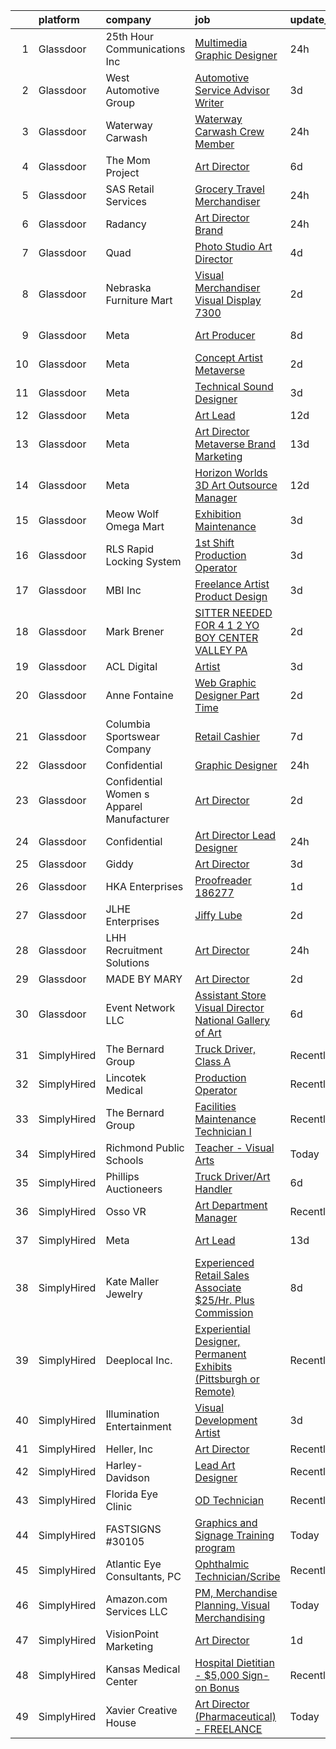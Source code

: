 

|    | platform    | company                                    | job                                                                                                                                                                                                                                                                                                                                                                                                                                                                                                                                                                                                                                                                                                                                                                                                                                                                                                                                                                                                                                                                                                                                                                                                                                                                                                                                                                                                                                                                              | update_time   | location             |
|---:|:------------|:-------------------------------------------|:---------------------------------------------------------------------------------------------------------------------------------------------------------------------------------------------------------------------------------------------------------------------------------------------------------------------------------------------------------------------------------------------------------------------------------------------------------------------------------------------------------------------------------------------------------------------------------------------------------------------------------------------------------------------------------------------------------------------------------------------------------------------------------------------------------------------------------------------------------------------------------------------------------------------------------------------------------------------------------------------------------------------------------------------------------------------------------------------------------------------------------------------------------------------------------------------------------------------------------------------------------------------------------------------------------------------------------------------------------------------------------------------------------------------------------------------------------------------------------|:--------------|:---------------------|
|  1 | Glassdoor   | 25th Hour Communications  Inc              | [Multimedia Graphic Designer](https://www.glassdoor.com/partner/jobListing.htm?pos=105&ao=1110586&s=58&guid=00000182fd0a148ba856221636749bd8&src=GD_JOB_AD&t=SR&vt=w&ea=1&cs=1_5a13a9bd&cb=1662102673065&jobListingId=1008112062412&cpc=DE56C24FF6DEC286&jrtk=3-0-1gbugk5achaog801-1gbugk5b1i6i2801-de32b173bde1d90e--6NYlbfkN0CnvnrZV6i1JGX1yqycrBVKxG_QbmFGo1hJvaAPDrdCVZraHxofdUZbRD-BGPrnVw47OVC5t_wlFPrPcqRJfWTW7h0TRcMXeUriAAFV43FuZxQPDRRezPFJnRbn0AMpF4By-j9pa7qydneg2cPpSWuEBVRtgfrEJ9583KimpIuYRBgBQrx6rR_TXvRyJJ9Q-j8SmuLyU9XoeXS5wutV7naByuuTDi5DgUZeu1XMxiWv03au3Cowgt5SWcQok9D4PmdGPshIGDl9TC0vAfImof_2urA5MgvcznxOTDiesI9kmnvw8mcGxU3ctvGCKf4d839flQxSbEMzeK2pQRcqowoquGR74SX2U69-kGx-VYkgkpHCnjp3TkFl8AKh6QHo86O9VFimZ4x1Y4Cj_R1VxjgceW079LaA0MnTs71fbUupOBQQRUgB5f1hnZKzx3mMFvKpS0uf3QlJ0zSltuGO_hl13x4810-cbANdxWR_bIAPp8tYCkQRlFW5SPD5RUveAJc%3D)                                                                                                                                                                                                                                                                                                                                                                                                                                                                                                                                                                                                             | 24h           | Remote               |
|  2 | Glassdoor   | West Automotive Group                      | [Automotive Service Advisor Writer](https://www.glassdoor.com/partner/jobListing.htm?pos=127&ao=1110586&s=58&guid=00000182fd0a148ba856221636749bd8&src=GD_JOB_AD&t=SR&vt=w&ea=1&cs=1_ecac6bf3&cb=1662102673070&jobListingId=1008101611003&cpc=F4EED0218A761C36&jrtk=3-0-1gbugk5achaog801-1gbugk5b1i6i2801-41d3aa2eeb4f9aaf--6NYlbfkN0D_KRozbKJx95I3LRYgbj09bqBDFeyQG4s8tCOB31p2DL7CEZNMbiEXhsz7ckrgubCsJC-Y04AVh3HpVBk9fN7wxP4VD0vgU9-RQxxWS4YGjrMLLnXRNFN97UAFkWlSj2xRGYyesm9EtS3XogEFy6T0oGCaqEuGCnWUztYLeEIrr9hv3oQ8Km1kCr3PwDXxPZ7wCKDQW834p2su9Xa4lBT8oMwSCzzWSMJbO7U4XN2jQW-TYm0Xf_BuEwAVT0LUfKk_9h0_4pTr6zeZ2D3OS68UAYWrxG3BqiUIwHsjUerAvbrJUUJ1edgaCpFgnDVbk8bifIhxtTJt0mam7jdg2l9G0fCDsvUDqEA9BGvweyUSaaDSKvwN6vI6UwJreZXWkpCmEXr164QnFfU79izdG3wGI6vPDAW3vd_xMlqe1B6AgF8YYhvi5f5UcT_9MOrVyO4JwuTPx7o1me-0oJUYPeh1myQcv8mPFNsxAjaJzLqJLXRES4LbVAQcYTGND4Ea3qccBBBmJprvGQ%3D%3D)                                                                                                                                                                                                                                                                                                                                                                                                                                                                                                                                                                                         | 3d            | San Diego, CA        |
|  3 | Glassdoor   | Waterway Carwash                           | [Waterway Carwash Crew Member](https://www.glassdoor.com/partner/jobListing.htm?pos=115&ao=1110586&s=58&guid=00000182fd0a148ba856221636749bd8&src=GD_JOB_AD&t=SR&vt=w&cs=1_e33c3aaa&cb=1662102673067&jobListingId=1008111301684&cpc=D910AC0D9B8C6152&jrtk=3-0-1gbugk5achaog801-1gbugk5b1i6i2801-fad992a4f3131cf3--6NYlbfkN0D8O-H_wUvDZzcT664clKWU_YBfYT-A9tKBwOCfBRnV_3IB4pmV_PZZM8d2MQoYG3KRWshrHtR7b2dEOvNiLABCmqzeUO-JpOTjLj0XcbZdGp3BUvA0MWyqo_Ws3iJrca-gKxMo6t0RmL2YGaljUyZRznrkXAJ2zR8GfvEHaLFUS-C6Z7Q3ik5jkkKq_tJTbCopVX_tbLpQTfAXonhBb9ASqGJl5cIoGUe7o3iJwCGH7nrYSOwDgqFKsIq72Ch5f8SZtaTpSCO9rFy7lsFXUajUhF6kmbRMv-X069ioQ7cs14HlonXcz72OfZXCaW8bc75u4VZODAEoLbJYnY7dC6M0t7tusrhB9a9jhshEMRJi3dr2Djth_WwPVPqp4oGaGFS2WV6IhEGxsSvZGY_2B8BFGxA2r_SAq42kI7A9sOnXLI_nKsN6AYeKM_ynobyTHpN0aqS-in_gdu4adMwMv7Gy)                                                                                                                                                                                                                                                                                                                                                                                                                                                                                                                                                                                                                                                               | 24h           | Skokie, IL           |
|  4 | Glassdoor   | The Mom Project                            | [Art Director](https://www.glassdoor.com/partner/jobListing.htm?pos=130&ao=1110586&s=58&guid=00000182fd0a148ba856221636749bd8&src=GD_JOB_AD&t=SR&vt=w&cs=1_5de23461&cb=1662102673070&jobListingId=1008097814709&cpc=F4EED0218A761C36&jrtk=3-0-1gbugk5achaog801-1gbugk5b1i6i2801-dc9f75f2f1a0eac3--6NYlbfkN0BDp_epf89aHDQhKpPegNJQ_ldQpEFZQsM9OcONMGxWx6pU56EKHF58QjVdAUvn2gWoL-Ic8rBLwVGzJNtxovU3hFXD-_TaIDAIAkxXX2pCOtlFGKJdKKMoG0XXpMAqf7B2FlDTK8le21fqVoXF5-QLlOmUHzDVaO8fUy-sKfbkHabX9KY1EWrE3SVF9eD9EgbhEFtqTY0osQrPYox7ikj2F5XfHJ3j-4bgNRPzOXZ-WIIGZ19_bP1g_hknpOeuD7Jkyelaa4yT3-yhSpZGH9Nfx7Y4-K_T3VXRGLbCmVpAgUUcr9cQb0RFCi9S4xKq9A4IBDGpTMo5j4uXmMafu3ZvXS1xh4PtGY6x-flxYqWP0_PtZkPtWOHFa-1ShRFVi0RH1SuZZA7jpg0MXVbYp781nOXxBu2IaGiHEKEFido7eKAdGtDY_F0fwXaGN9SonikuNbzHqNK_0lc0hho6UIV8F3IrviRn-28WiSxuHK7SW3fnsot-hMKL-vnaFvI24i6nvu2BMmuo0IzNBhoe8uT0Zq2Gw8q1QyHPLbbY_31blzJW4bQ-z17a3uFy648zoGE%3D)                                                                                                                                                                                                                                                                                                                                                                                                                                                                                                                                                                 | 6d            | New York, NY         |
|  5 | Glassdoor   | SAS Retail Services                        | [Grocery Travel Merchandiser](https://www.glassdoor.com/partner/jobListing.htm?pos=119&ao=1110586&s=58&guid=00000182fd0a148ba856221636749bd8&src=GD_JOB_AD&t=SR&vt=w&cs=1_1c28e42f&cb=1662102673068&jobListingId=1008110584875&cpc=39A4E8CE329AB187&jrtk=3-0-1gbugk5achaog801-1gbugk5b1i6i2801-0df45e0d54051eb2--6NYlbfkN0CQzBVlL-_S2-4_8H9JZKVxYwIQBEeV1NOJ5l8B7VNgi0iALbcDak145hrtjcPRiGPo6D6E5tHw3zr7QcUhEH2iVZjDC4wz68IUuoj7rZVfR6WxMtCRNU8UHyxwCyWcceiD1JxjJrZSyMtPakKboSKMZiwBN9QYww1hF6HoniKw3k_z7acgpDEYoEb6wWIbsEwkx9utdYPcFP6dh9DoJbVnWVhbp2_9qtwdV1ts1W7YGdb19Gytq2nUzBhFwgIu9TcPxmkb3rsS-Yd6Tw6CN6lVTUmS8PTALn4HjffkuKQdfZAaI9Wj7Ahz_0n9gPf4Srl0M6yqEo72HxNRzJwhq305l4QC6c4rtbXUUruWfrAmtN0SoWXFl704WGatLn7S2Pt-2RGw3XkSrQL_lymteQkmLYVzhbsaSeJaq0Nzc0xDNrpp40iqO3JKnHb6DS3gMfpQj2fegy91ioHEIqGp-1h7cBQVw7UTokR_cqzYF2CSX7G23MTtbrkOMiYDjkLxqrss6MIqUEzNQTs9G4c1C1BTCKuk41qZ6xYDxYBpxYYJXV232cHjk-xAd8TjIvzzp_MlyIsoM3AIPxOD61SmXLbc)                                                                                                                                                                                                                                                                                                                                                                                                                                                                                                                                | 24h           | Colorado Springs, CO |
|  6 | Glassdoor   | Radancy                                    | [Art Director   Brand](https://www.glassdoor.com/partner/jobListing.htm?pos=102&ao=1110586&s=58&guid=00000182fd0a148ba856221636749bd8&src=GD_JOB_AD&t=SR&vt=w&cs=1_b813840c&cb=1662102673065&jobListingId=1008111257330&cpc=5F8B9684766EE3AF&jrtk=3-0-1gbugk5achaog801-1gbugk5b1i6i2801-188ce5c17922855f--6NYlbfkN0BmBivckoKIwb-7nkAIiT2NR1int7Qkje2fhghJUHqGcB2ippwtuDGZNOkv9I1xZQTHepmxzy1Nc-YxdmKJuurYyVAgA7u7Q18VIGs-B7YrLQ4QMh9uCchVc0nlpAbNNwgZoMrDccvnBPtAfVzMUSrWseYtOx0wXyRzpI4lm_CCumQ2aMgMV7w4tZjSvef9Je-6w8BraqCvIbdM9B5VQOaaMTO2Nt0BmPMxcCt0ZfkGWbwXy4prHZo6H6VGT287dRT-uedJOzSNqwwY5B3a3spbEMQFGYYpQc6k3JKmYX7xwRE5XQZR9NLO3Twk_4pmixE6DTc1oLlBB3Qf0RcLzQD7FmIrKvfI3cWq8WODqgfHyHMHRn-s0PCpt5I-mrhjAES1tsDSbhLAIIjBXq94h_iCsAbWWoJqZ85xiNXOfvCozAEA6zCXF9Ola9fwbkQ4_cQi2vjFSs2bAA%3D%3D)                                                                                                                                                                                                                                                                                                                                                                                                                                                                                                                                                                                                                                                                           | 24h           | Chicago, IL          |
|  7 | Glassdoor   | Quad                                       | [Photo Studio Art Director](https://www.glassdoor.com/partner/jobListing.htm?pos=125&ao=1110586&s=58&guid=00000182fd0a148ba856221636749bd8&src=GD_JOB_AD&t=SR&vt=w&cs=1_70fc4115&cb=1662102673069&jobListingId=1008100186956&cpc=47CFDC01B3F81FAC&jrtk=3-0-1gbugk5achaog801-1gbugk5b1i6i2801-bb3e7a018dfd8680--6NYlbfkN0C0XETh_9p0hFVWodd5b4yyhLbSJ-n_97YuXeG9ZsPyAO_rZ2JpYdwEW4NahdWVej_K-oZRv01MLo9SXMnN0El5MeUZuWQ8n_ltput3HtY_JS1PGOuAASHWQCQAvW-aP7xzYwqL1X3FglG225VMdVqhKQHddbaXEVft_DGmM3rTUcksTEn8mFLbG20ciuEXxYXc0FLxf7GgUCZ_uxcDfmynuvfb8LgvejROUk6OgYKAV_aSQKqrcS5GBpv0r3ryBPD-CPH1wivJP9ri5SDlMuZk44e76XfZY0uE2e_OhALILXRqRVTIs6YLGc_ksBeSyP5OKnXYbNeFWQcYrp-PFt8TD9pIBh9Wlw7sp9HDLV8lT4-XzzoMLnHDA0EY0zjY6KniOn0UlzV_mInjQ3eMuB-8HRfushONocutpqbJBEW0Hs-RPKZWiE0GHCrozT_gml0%3D)                                                                                                                                                                                                                                                                                                                                                                                                                                                                                                                                                                                                                                                                                    | 4d            | Mooresville, NC      |
|  8 | Glassdoor   | Nebraska Furniture Mart                    | [Visual Merchandiser   Visual Display 7300](https://www.glassdoor.com/partner/jobListing.htm?pos=109&ao=1110586&s=58&guid=00000182fd0a148ba856221636749bd8&src=GD_JOB_AD&t=SR&vt=w&cs=1_5a35ff04&cb=1662102673066&jobListingId=1008104975160&cpc=FF950A86FEA5DF54&jrtk=3-0-1gbugk5achaog801-1gbugk5b1i6i2801-252282dcd3cda4db--6NYlbfkN0Bx2LbAMGaa1rfOK_nDgFH7iPSITMHVlgswTeCEeQLKjCuu1dnVq54j81YJZ91nc3LbSUE1VYYMKaV4evVTdesBz4xPi1cHFvaqBP8I-AEpQCEq1Wqeu38dG_S60UQNB0oy2KHq_pv2K7Ja89vQgryQpw0FRYxvP7d5PNqCHHl7ELmNEP1-fUr457_WHUKE_eKh0BNTcaJ2nZwaHrJKAvClVXsAgXwFHn9tfW44S8mPCgXEGTgzqkTBZIDzJUQ2P-bxz9qW28iwFJtcL8TssQl0TFf1QHlau7sbKhGl7wXQStQy3sHQ0-QauflPfWrt1gFHQnvfjlaYgrMWDJw-qPYOr54AGVxmyBB4hqQM8VMR0EJkTEnX9-IOI7CdKl4ZctPZyWtTL9U46D5YVU_eHDCeWhicavGkDoGxJvaASfH1qWuiue2kKZ0VVKZJy5ijHfvbab0LbTJSdnXJwCsj79MCO9sah-_04Xubioz6SVoco6eqTeQmwv75dhvr2YayQZkkNxzLjH9KSo_nkof_gSyMV901I5ZYSsUmMDHwiUWCTtw-v4FcX7wEUj9RSApk5o2ETKLM6dD91MNTjJuC7vNa1j6VNnRDV_t1CmtP__KBVfBPfALA7jfZQ6cubcUK5nVx-0gImzXUxM0QEml7svXOcYoqLSzwzEuPHKdU6Tdpcw%3D%3D)                                                                                                                                                                                                                                                                                                                                                                                                                      | 2d            | The Colony, TX       |
|  9 | Glassdoor   | Meta                                       | [Art Producer](https://www.glassdoor.com/partner/jobListing.htm?pos=114&ao=1110586&s=58&guid=00000182fd0a148ba856221636749bd8&src=GD_JOB_AD&t=SR&vt=w&cs=1_bb4e5e1e&cb=1662102673067&jobListingId=1008091260179&cpc=FD1C1DA32C38CFA7&jrtk=3-0-1gbugk5achaog801-1gbugk5b1i6i2801-c82a7812f4a80d0d--6NYlbfkN0DYl4UJW4r1Vl7FEn6T9F-rD9lpC-0oMJVSiWjK_MGUd8e8cHXcpv6KPyjLHZEfqkWa64WtQjPMGSY3b4Xmvffub74Om7q6JUrafOcFe-siu-8HBcotyNKtAF0V1k7ElnbzbxQym_KPVdLM2ObjsZ_FR8wiyJl0fhv0P_zPDr-Wd-SQ5GCCSBtLrc1z7zLMtAqqBoql3cPwM0cvPYwxbpJ3pCBzx9mNNeQREfJUihfpz9w-13v2un3Yy4__jTXCCYlRa978exgHcxC-c0FKacobf665YaPPtWWaICCB8LH_qqiqsJD9GsWQ_h3ENucwl4O99aO06RTqGFPwU39RfIvyM5GUDBiGU92AZ5BcwlWuyN1xHM58JgikwwDHxPRzCNXg7ag9Ah9-mDWfva2HcsHDYaLpNIWWf5m8I6-Hpq0j4ccROy5zcE0ZNXgrsTlA1vxHk1c-Zi9pq733qJzl8jI7rro2OS807hjZ2whrmQyg10BU8dQ8ttWkzTUWxQmml4Sb8ldGF-_ryQ5J65xg1UA6Ahfys6vkyxKjYzJqAz7Rt_p9xFdMUTUTIRlqk4fkGHLjddIazN-WQB72uvB2yvfKkErNaEQNQSUGIG18DdMJJwqCPmhko0iEMJm3zmc6Q6_1hkKe0sSkL8YzF8FfvrcMjeMjW3g0BuneWW76xyCeLyKm-Jmd0kj-Zn56z7ldQetO3VN71icFYrdEHmDSBMSKmRorUSASUZAwOjNwSKU72SdH269ZfkmzlqLRb9WLetY99vOoTk07omB1McGgR79AwskWPbnT3oWKXyd6zM9Hx6IULyRb4L9RdbYLtvsKMUxnjbTH2LL6z7hWUwoAWi4ygUJRiOJAUTCZh78JyL6B1eNE8ATTPP7oDUHHAuO3FdBAoDw1kldh_Xl8xQZTlyzzIe8oiv-Zf6esVLeJ2VGz4Ozx-nWCMknEsT_3fJuG8ks7njgBMqEnjD_72kLxh_6zNeZMlisWismiCP-I1fhrkWagF32TJ-YQHGeDF1FSLuARuehOozwJX9CWmjyiLZ4WcKEj3aXXJHM-XUsT4AJjQHZbHkeHy2pBkCdHaxoDRhE%3D)                                 | 8d            | Burlingame, CA       |
| 10 | Glassdoor   | Meta                                       | [Concept Artist  Metaverse](https://www.glassdoor.com/partner/jobListing.htm?pos=126&ao=1110586&s=58&guid=00000182fd0a148ba856221636749bd8&src=GD_JOB_AD&t=SR&vt=w&cs=1_ff7a8dab&cb=1662102673070&jobListingId=1008104920128&cpc=B076152010A3B66C&jrtk=3-0-1gbugk5achaog801-1gbugk5b1i6i2801-4b114d8e5f1c55f1--6NYlbfkN0DYl4UJW4r1Vl7FEn6T9F-rD9lpC-0oMJVSiWjK_MGUd8e8cHXcpv6KPyjLHZEfqkWmIihMCJXc30MVP-YiIFxzoyrs7EPhl-n3NgzVvQSFgeEZ0hvgQ16Rj5IiKLg4zxWly0irvUKehndMyNdhWO0YAwI9ux-a_i193sjSruDpz3cOVyi2Os_U_h5D6MkxUH-_kE4eVXUaDI9mWoYFTATFsxoZenOGRO4E5iLw61Hdy2NslTN5RpdkwP9TDAsir9Iaf9vddr3m13DUo5goFtCavY3GhPa_Bou9sjE6JzksW6agsFXRB_NSzLnWVhwjb89_ea9a-GI8Tag2dC7pK8N7wDwstLoIGKgyXzWliFX1ht5NEY_5TooSSnnzSsxX1rmE9OBnrUS5s70mNL3p5PHHX_UVABaT7FzI0YY8f_ECz1jEuGRIriU8oywymFM3sxmioRTMVRCAZToi-MFtUoS1rqjU76sQ7zARidfv5QK4CrMEcwFmJMksVJyYSRcbuq3_KotLIpppnwNLryS_XJv2ocmek1BrQrGizDazsFvVwCqYsRMRP_kKnCx1Ff4rbCFup4yQO-Bmus9kqFSxproNEFR3DE80cA-SZi_R1grP-6R3WRQgX0amvVwIaiNlDRbSdYxzVTmYvj6TXE6dAM0ZitCTVar1VYEEeEXc_XSmyJZwx7XZf-6EBQJMGA8NZvP6VXk5Z3nptv-SlTNXFjAk6qHM4EjqGUgFbwjNttJiRe6hyj1nFPVA6oMmDnvRsA3ozVXDcHy62RnPsmiF370aeWbHEIZd8hJwXERhRm6LwxZlag2rihQ5wJFn81IGocxqpipXUHXJDnZycmGBsXnrGjz8ecWKSfL3P8vLJE-9pXLRbrK71WQRbW10vwbGeDKwO4kDBoqSLfsjuqYQecVUYoUiP1OxZPXBsasNDhJa0ihg7zeM3kAy53u4JJa8arL3YRDFngdNA6dXH94tl7bLm_Po0yC_dB5R9EqaCV1EbnxQ5jROPW_vor24fNw-56Z_SxHFLZrKp9vBK-eoiaxXeQGoVtoYcAGMQwmL335FF8_9N5YTeH4r)                                  | 2d            | Los Angeles, CA      |
| 11 | Glassdoor   | Meta                                       | [Technical Sound Designer](https://www.glassdoor.com/partner/jobListing.htm?pos=122&ao=1110586&s=58&guid=00000182fd0a148ba856221636749bd8&src=GD_JOB_AD&t=SR&vt=w&cs=1_fa7037b0&cb=1662102673069&jobListingId=1008102577905&cpc=B076152010A3B66C&jrtk=3-0-1gbugk5achaog801-1gbugk5b1i6i2801-43ee8e8957f197b7--6NYlbfkN0DYl4UJW4r1Vl7FEn6T9F-rD9lpC-0oMJVSiWjK_MGUd8e8cHXcpv6KPyjLHZEfqkWRCwULr6X75ieJARrAKqgWzisG7J3CWnOtR8MXVg9h6RHVQw8LxsUXbtRHyQGBkIiZRs1E6q1KlzilZzbDkEbl4cSfOYHD8WJrsx4Oe5zq0efzKGC4tT9j4LIwYr4PYn5NjV4YGU46WgYY96rTeG3rb7gMZ97udsuYmVr4P_4vrHIUA4Kq8ITO2APgpfWETzF6lulJJ8Pwwr0V2tgicOAaF0z9yw3OEZ5NgMVLF_-P2BGQi-gtNmPAOGcxgLVrew5ZPFL6YrGkjlJ_5PfnQhqmROUXQqeVMUVANfFBAZcVJLG4N8U7GaTJXN2JAcAG3mv0LjkVaomG_eaFJaG9mpcdMru1DWXHwFTU7VV_Zwa2X4bcupalnofxXOqNJYPe934c7jhf0ioW6bngHbHkCo2TwJYhSWPboWLU_SucEPgIGo63_sEU7wdiHa8YrcRyTQePctoC4XqApqOXrOE8242AXfnHl9isBFfz8fuWgZrjvPAfuAUv6y0LIP0JZCkNIffXBpLIpzgpUuaCKl3vk8KI7Jl-TU2ymNI8mZrkXY_t01xEosxtZWc7pLPIh021QCJ3YhmnWmo4VzqTRc9tVV97CvNsu2SFmSUyZOpNtzXV7YSFLy6kBTAu6O3gMoJ7ncYsR6hotF-cUUMnQ4NRzv4RnwLxqoqUx3La9aZgIiM6XCYObL9dYgMW45k6JYY8XOwon1NMr18DtSGP3mTipkPvzk_dOmviQsslXkXBJL5ZYeZRxYl4ZI5QQ0g-e6g0MeSNeh6ZAPyhTdvyj-WP_ryYH5ahY2yljj3AuyQSVvYGU1zNUId5UpwewftXU9LlTacoOpRZ1dbPbVU566DAQ8V0ggjxf-A0jwxYG3tP14PdBQR7aYTP1S1m4udy9tNquPJGyFjeQcSgvB8iYvY9vcGO2qOie7JrALJHL0i1MTIqxSmuEO2rY5sxEZLA6w4WFRPposuZKEuyVqKXUOW1k_HPL3BmUh6hzP8zkiVwhvfkMVqyGDPgWzP7)                                   | 3d            | Remote               |
| 12 | Glassdoor   | Meta                                       | [Art Lead](https://www.glassdoor.com/partner/jobListing.htm?pos=120&ao=1110586&s=58&guid=00000182fd0a148ba856221636749bd8&src=GD_JOB_AD&t=SR&vt=w&cs=1_f4b343d7&cb=1662102673069&jobListingId=1008082455746&cpc=B101C867B3EF2D75&jrtk=3-0-1gbugk5achaog801-1gbugk5b1i6i2801-f82860a19a080111--6NYlbfkN0DYl4UJW4r1Vl7FEn6T9F-rD9lpC-0oMJVSiWjK_MGUd8e8cHXcpv6KPyjLHZEfqkU0DvzXukPfClGfHvvHVVyUMwmlmHxpHSMhbGJKUgGsp29V1gNMgC_VhHD_nU9pJDXTAjA_s2ic5Rb36Sfuurn5ivk7_L2q2A4JS-rm_DOKeRHVRm84gBngyBVccvmnWYTYt6O61bF4m78Knra3Rt42-cBHWwCSnaXBtLWD9G2uLVBNJ_5q5areBn38-5nX8sxi1MsKXdrEuGKL82U_-BFveRaB7VRyLzKJcE76yNTepJspblbZfu6toJmnSvtCwQ-mzDJj9xGdMNcjly4Jbm8AFI2C3yDiZDthBc_at2KryTEXqRujLewFnJOHWP1Jvkh5wECIHBWvJfq6K6v3nk6QO_SzpwyIcyEI1WmMMMdzyu3qiLOC1NDlYxT_bFCKKoNdD-TnTi7zO-qHl56BPUw_UleHRvj3SI0faiQRcgqZv5mQoCjmcTQlPhOpkiqplwE5cbnJyl4u-eGGury7P1GX36-ZKdow0A-RZeOfKc4flgtHMW7rBHqMvfSTaFKEri64STGbKTC1S0ZcfQmLSmb56j5U084bV4L_feove5MK29HT8XlIPnsfRLD0g_66mjRgLXwbZ1yS3IHdQfNgh6BVkY3TNSJPOVmTtCB9rN3Z-XszMBIwk_oPlJWiW56O5ICEsUCE535PHnpZJfEM-jQtrW9Fp2eWeujjp8Vftz9T9N_VXsjvo5e61uP0vwxls6SrUFe-c2fvZ29hBRI4dDtHcK-slwPrdUrZ1fLr6QjKx1B_Lj1YjHPM91f2H1QftmOG0O3ecE6D3B1SejkH5Q0M5CXUK9qJAL4hHGU0W0fiLpn4RX2y65zDCLrMPqLB-zAM9plSUx_SOP114d4IrpjhAQ8x-JExC5FDbWUuY6RpG66izXrIqOKqP1faQqw_g7H9TTNCfog5Pi-rvX1vvhtfdXL_xBgJaF0_sLLU5m9qYBDfJdGHT-VsvsnIjaAnBJrLyCuApItkzkLyMFHHcKG2HAZEmKeBuX-FpNb4ynlAUfwukRZluTN4)                                                   | 12d           | Remote               |
| 13 | Glassdoor   | Meta                                       | [Art Director   Metaverse   Brand   Marketing](https://www.glassdoor.com/partner/jobListing.htm?pos=112&ao=1110586&s=58&guid=00000182fd0a148ba856221636749bd8&src=GD_JOB_AD&t=SR&vt=w&cs=1_ab893dea&cb=1662102673067&jobListingId=1008082143145&cpc=B101C867B3EF2D75&jrtk=3-0-1gbugk5achaog801-1gbugk5b1i6i2801-5d85ac57e5bb32d4--6NYlbfkN0DYl4UJW4r1Vl7FEn6T9F-rD9lpC-0oMJVSiWjK_MGUd8e8cHXcpv6KPyjLHZEfqkWQOuzUnKhA0viuao6B-ktH6zl_2Dzepl_ql-yg37-CP2E2NdIlWwi9DdJ5meMMBatWwMejBFMxP6Gv7NiZeQo927wSejszhTEIbTWnIZpFQkRTv0byX0Phk8DvzIkprwo2ozYStN0vLWgNAtc2a4NeSKwDlzOxZ_XM3L3xDuOwqZ86zzXU64T5MTePOIfzbEhto57l6Ag951H5m_5Y9dree8otyI7XoDKBhOqQQ35goxnroCJzJOvGstUGlVPMGYu6AwgVxjlTWkpvSDZSbqXN0d__NP60vOGrM_fpJg3EU0Gf7qFXXZ-g9XW_uakJ4NKP1oGkfYYzOhYyiP4nSw_P_a7ChNY__-crk2dhd95id0mQlxDs1avx6BeH-dSZwkWF17BzgAK3Yq3y7_cXhL_MJsXz96g6UReAlg6VQle7_pipSc18NcIao7uV1s7S-K0wNeUi5uAx0eYO_RwTOYqtvXomUpDZbl4KG-338gmDXRUUqDeLrAyFQCiSDIMyxtfW2H-XitgGo66-aCpKYzB9wgHcn7xgI0iOQbKWn6deKjphvQ5a4DyWrqiYZdt8o54HDA59rFl_eiypCfjlXQqJjVFWCwh3kb8a9N590qysQnKB_spn6d9rg_orJyhGcFlyst9gwitrIHAnMfYGzgYoLvWJFoRbazg5jvRuAW1QdbygPUo9bGtbTBCNZvqetHTDNSe5RFJaYXM6_UJnX6LnfOxzeUQ4RhVDzBgQ2H1vwc5EJVMJMSlFKNmHSs7AK15ppXwbOfh2nQsl7l9z5CV0yQE8OZ6wqQXFfDHMVOemtDqLuvvrE2XiI6op8cnL_Ll9f9cUFDNHZ6kvWAOkERcMtWux2n7km5yJeterkiIZJd_MgWS2zEinVJqHi1JynvHsMGTKcWUMOYF4jRrbfiwVumy7TofHMXF48zKRqXpHVlctDbTqfy2eqIOqjm5mHT9ZeZUiIcJ2mjKHslLIWHchRMahRI659R_F18OtSPXV0gRKdLgrX5wV7bR5wSt76AE%3D) | 13d           | Remote               |
| 14 | Glassdoor   | Meta                                       | [Horizon Worlds 3D Art Outsource Manager](https://www.glassdoor.com/partner/jobListing.htm?pos=113&ao=1110586&s=58&guid=00000182fd0a148ba856221636749bd8&src=GD_JOB_AD&t=SR&vt=w&cs=1_96542eab&cb=1662102673067&jobListingId=1008082455743&cpc=3DB599BF2F4828F0&jrtk=3-0-1gbugk5achaog801-1gbugk5b1i6i2801-d416b559954f3d76--6NYlbfkN0DYl4UJW4r1Vl7FEn6T9F-rD9lpC-0oMJVSiWjK_MGUd8e8cHXcpv6KPyjLHZEfqkU0DvzXukPfCkSpkao6Agn4H9FBIl5pCq-6ybVFL9Tu7Yr_-qPtQRS-CzDpAXjvoniIK-cfBqPpbPD8TaeCx5hlgRMhlHtfENDwnoLjqIpTi_HzOlnCYQf_enevv1Rgj7UxC0E6FD9Ust3bYXUKOWco1GeyRIAX43micOfuDvALHs2NoQ2gAwVleLjATTmSLwHyITA4tt5DqfE5SdcEmRQXShRgVD0L0zRpe4KzwrtTQijh5mv-hLNyCvp33nJf3XT6QnGhWz-r3HmG_TzY1I18T3LbnevD85rrtKRpW4XdR2eAN09x49b5L6xSVFSKrxh9CStAyw88HZr8bI2fdkALP6zQ2yV-s4Yh7FOW7u1IyU-dBDof6-afXbGK6NiNYJnll_5nR2AaV7WAOxESDH4GQFGXViSfLCtqYO1eg2DkNOcPST7Tslf4naTzL3InqkqVU9QbsqICoWL-xUfFCvq2v1KMfPG63E1DqtSs3_7zIfPcSFl7Yp-3USfv5fubID2Z1ZmYxrxQ3qVv0OiLeQBs_5kgyGvExyL_0cqDnvhb_-19xZ-a5GshdPL44gTmtnPQZ6SaXsrkgid6PUsQ8qEL7IDSkZuQC8t05vjlKkoyV2axGXzLB4B_j2EIJaIFV7bw1SbScokNn9sw_wTGDpJ7D1aB5rMaRwFPWtmGwcmYpNFGxZvNjgtz7kOhhRnFUVDNB0bj28hCd5o2QP68awcefDbhx7sjk2qo5LgnRhIUtr8j53SOxBf2zpukdBOo8DKQMPepHY972tr5YO7Vcjw56eEjUp71q60cxd8Wsw0NTtXX_UxiosRyEwduigNmMOtUkN9vmKWSSbBvbXnZL93uVa2ewgXYZzXKfhdyWeKSr09cPnaxhrJlgQSTIuLtxgwOJxadOKpj2p0a-5vpXdTJ1sw0RNbOpiGUg2nmWeK81JuRjGso5z593wnyZdiv-VokpFhUiFFgjhHnxh9y7h7RY-Fez8QiE-h0R5ETXcSsg9hwMqzOFB2PJMPU3XmBRZ8%3D)      | 12d           | Remote               |
| 15 | Glassdoor   | Meow Wolf Omega Mart                       | [Exhibition Maintenance](https://www.glassdoor.com/partner/jobListing.htm?pos=128&ao=1110586&s=58&guid=00000182fd0a148ba856221636749bd8&src=GD_JOB_AD&t=SR&vt=w&ea=1&cs=1_6a142c4d&cb=1662102673070&jobListingId=1008101594435&cpc=6FC5BA77C9A4CD78&jrtk=3-0-1gbugk5achaog801-1gbugk5b1i6i2801-40f3833976590803--6NYlbfkN0BKhC_pwncOcebUV9qccRn00p-iXJeDn0wWFZPWqOCxEWFQYXogxHmSUcKru5MFrOr3oMRUddVTuoKsfXEFlICPpX73kc7QqsPzShogSD19RMhs3m3XqOOKakeMHcT1DLQcivsuzLVtQEAaPjLzzo7dQPEPsxlMEVY6EftWrRArCAgH70CSGiZAb_dJ68aannIVN6ztYtg1_5IYR0wlNr5dp8nD1lIHfq3h0qRAKC1RcQyUUUVpYbvjnz58sTqkGLQGZF1tcSzC7iDxljkapQrn4aWNcj6hV-45ZygQo1QlbUTugO04oGU5kdcSkcazBdYbaa_YFt6w67Wo18kqmqy6tAKzGSB0OWNwRLrBvjpKp9k0s2jI--9D5TJ_gjh4gS4R_neqK3gC1wg7trGqJWN5Xfe9fzbTGTvBu3x-9MVwu1hiIaxk6BbeJU8o7h8lcmefDMyGBUTwNL_iVpHBjtghyLWWW26scYK2rr8aKCPXpZjmK3NGgKJ7jwIkMPTmPDw%3D)                                                                                                                                                                                                                                                                                                                                                                                                                                                                                                                                                                                                                  | 3d            | Las Vegas, NV        |
| 16 | Glassdoor   | RLS Rapid Locking System                   | [1st Shift Production Operator](https://www.glassdoor.com/partner/jobListing.htm?pos=123&ao=1110586&s=58&guid=00000182fd0a148ba856221636749bd8&src=GD_JOB_AD&t=SR&vt=w&ea=1&cs=1_5221fd14&cb=1662102673069&jobListingId=1008100985966&cpc=451933188B21919D&jrtk=3-0-1gbugk5achaog801-1gbugk5b1i6i2801-f11b026dba315fa1--6NYlbfkN0BGLl3YO7yVe-d4GceEakwhgn5Viv6_9E5gDGyCO1h8FQBrBFuzrsj8L87GT2Hstrp5atkFCv7SduvzQW3ReSCltQRya0fH4bGm9Yqs4iLpfnG1Nn1-wSNhA_JgUwzRzKhkryDeJsSXQDlccz5IYRpRt8ZA5R7Tbdza9QwJihlyT6Wpfc3FrtxqKjiGfoIAYB-TwUvSqJTBeskRz6sFFW9HwAtvdbeAQa6gxqRP_qCuzM4-cWl41_nWIcZOjyN3AHmSPVyP_qiEQYCVeKf0Ey4zYPCWlh3fhCCEOwjdPOwzI3JbVSz34uexISrnuKM8x8u8r1rDOF6jMwTPS8iaa9vuVymwBhdmx94o_VWkUS8zTxzd246EcVWJ9SaMnw28Ujre4hyIdYG5uLe0vpamkx7Yfv1_FkusvoSGiPqLZfaJ3HjU8yHStTNXs2oCgrCMjwnFojnG-F9FThAe4q1Dzg8fDBvUciwEIoMbv0CTXkPZO85lGd4Nzt8ac1D4cV8iqxg%3D)                                                                                                                                                                                                                                                                                                                                                                                                                                                                                                                                                                                                           | 3d            | Hazelwood, MO        |
| 17 | Glassdoor   | MBI  Inc                                   | [Freelance Artist   Product Design](https://www.glassdoor.com/partner/jobListing.htm?pos=116&ao=1110586&s=58&guid=00000182fd0a148ba856221636749bd8&src=GD_JOB_AD&t=SR&vt=w&ea=1&cs=1_59b2b1be&cb=1662102673068&jobListingId=1008101580326&cpc=B076152010A3B66C&jrtk=3-0-1gbugk5achaog801-1gbugk5b1i6i2801-b7633cbde1c752a2--6NYlbfkN0CKNvdBtBh9SnuMcnkEvhJOJZTsmZHyY3ybnWicrfIHv0JKM-AL0T01z6wV_cF8x5BYHsZW2gwamY4tui62QNR3-4HyR2sZc9I8SHYvoPMbcAli6EhPoEUDH6zGcXrnjKGNwKyI0HBwDbgVDHQMfVYV_2ygCR8nh0wSgGQx_mOkUpiBJWQ6Ww-MpQAYbOpIvzyh3zYsz6uvza7Psk3uoi8FNOeqXB3Y5IqjDqPHuTeFnVgKJjTrfAXVMtuVR2z_FOEzBArtjwsW5gGMNaqoqE_uxdkbea5fwZBN8hMk5tHuJuKhLRI0QYITae2gRtFdauZOezxXSgxUwN2wSe83voord3ihPXMY7JFN1DVYrwwG8NpzqzHIEeJCptLQd6Z4PC93QmsYbFxeDzdfO7Au05JQV3_oqH2UKw6gpCiZiEaNNyctKM7mbTLaGowTVcivDzZBvpmZSLNt3viIQt6N9p-Por5sBM_1Bu4zFWNrgUlG4d4-0UcFeoaASFjXsocuKyZK0jC_wDhupg%3D%3D)                                                                                                                                                                                                                                                                                                                                                                                                                                                                                                                                                                                         | 3d            | Remote               |
| 18 | Glassdoor   | Mark Brener                                | [SITTER NEEDED FOR 4 1 2 YO BOY CENTER VALLEY PA](https://www.glassdoor.com/partner/jobListing.htm?pos=117&ao=1110586&s=58&guid=00000182fd0a148ba856221636749bd8&src=GD_JOB_AD&t=SR&vt=w&ea=1&cs=1_70dd19d5&cb=1662102673068&jobListingId=1008104244113&cpc=5FEB1BEB8E14EF52&jrtk=3-0-1gbugk5achaog801-1gbugk5b1i6i2801-b65842a7155f467a--6NYlbfkN0DsBOlmEAMqZtav1V1WKZO3RUElpafjggtWvxyDQ3xFSqf_F-uFbbl6BEioM_TwNLMFjhmIDGDoUM5KaltLVslGINQ3uq5kHr_g0qS6tjKbspwEfZ6Ccmm36KHliQOD4l4OhEDE6bJpklXb_vm1u-qd4Q2AFwU0jKNtRmVjSl3xIh8ZaG6sr4X9tJYmpsWxrIECkAeFkf_HywZwamoXglXBBBEvjR0NflkWDwaaL9U-TVGK4cQlMz6IjxfSeKeDdt8gZKr3qnaRsM4YtC-Zt6oEvMwK2UWSaej04Zi9P69XGJ54l6TD8sFV6eyomk-A_xw1pWM8MX1zvHAOVHx9yREsaQM5NjijpC7hCtgfYYp8E-GrRmSvPU8LxpOdfJXt4KIRYgoXTzsmDMJihPDF97r6sl7GUcAhjJLo3ggcRfl_Wf1gDftciw3QXmT0rH8VRcI43ZEo6i9cj0efnLxQfmLHhpzlEDLHhZzVjpDQGbIZSzimrnFMRFDC_Tx0QSWrFKI%3D)                                                                                                                                                                                                                                                                                                                                                                                                                                                                                                                                                                                         | 2d            | Center Valley, PA    |
| 19 | Glassdoor   | ACL Digital                                | [Artist](https://www.glassdoor.com/partner/jobListing.htm?pos=106&ao=1110586&s=58&guid=00000182fd0a148ba856221636749bd8&src=GD_JOB_AD&t=SR&vt=w&ea=1&cs=1_1cb13238&cb=1662102673066&jobListingId=1008101620931&cpc=9908D8D4413DBB8A&jrtk=3-0-1gbugk5achaog801-1gbugk5b1i6i2801-1e1e6a7596bc3497--6NYlbfkN0Aba5oU64R_O9Kj8y6RMdSSFXuPwn88DcWu9IRDlipDHjxHIIFB0atBqVJ04z1yB38sNRUaQYWnAKEphvg7lL8lXO8IqVxt434Q98Gc7yrsNslHBsmIeBGPsUtenThiWrPmLMkW9YCqY3Q5tb6FPlv2NuSf3xHOCUjiliOOPcFCEuAxpymEIeR4hIwIZU5-Q07HVi_53RtFGr15eOPrIn6koZ9Z6iRNuDe2Ij2BtJ1AofcNOPEgYOIUHZSV6x5GryNUKfSX3bUNlr3o8rpIbYwVHUfrpOiNAT-_j22LroVCF9XW6ndRKyqFb1dK-H_Eko8rzS7UcHACB_tsQQ6BGpunuQclFHM4Jxh0QYq0s8W6V3A5-NbdH5DXuTE5Faxp_7LvK5pPiaZ2J4C2u5B45GNdsitNOBpA0QxdVvbgzITOrm9GcnxLysbwTRuE9EghqiJkzN-jj4yFD1vjjAlge1DkijOGY1BJx5pfBQ8TECshlp8n2pEHnb5m)                                                                                                                                                                                                                                                                                                                                                                                                                                                                                                                                                                                                                                                | 3d            | Remote               |
| 20 | Glassdoor   | Anne Fontaine                              | [Web   Graphic Designer  Part Time ](https://www.glassdoor.com/partner/jobListing.htm?pos=129&ao=1110586&s=58&guid=00000182fd0a148ba856221636749bd8&src=GD_JOB_AD&t=SR&vt=w&ea=1&cs=1_9c4eac46&cb=1662102673070&jobListingId=1008104509355&cpc=8795CF9063CD573D&jrtk=3-0-1gbugk5achaog801-1gbugk5b1i6i2801-23cc6dd955f97acb--6NYlbfkN0A1yW4rVUtORymw55mWH2MRd7jhOoBOAz3YZ9XiYGcR52HGAZol1zhF17ueCYP6PeGZbqgBFf4cmeQjTTky6_vPc-OoRjfpJT3-wAGZ9Ijh-ZOt2TUtJI5dzhZ1jxD6OV77VobhLSlbSV26j4JKDWyWUv0F4cY85sJGApdTSLpkGCkYj7AYCSMTMAxjn-1jJrK_OctdpPjdlg-DewdiZJfI9iUF4wF1dOuiMNwiWRscoQSOrkBx9VrqwgQ6QCjrGt8w1s2WF692Jv7QdfFwqa3nLQKVFv5aQCkDYQGNK9AHvBXnahkMi6j10s9CWZft8VbvQ9SD9RhG-IJ72VZ5xByOi4yKGWewPgQR30olFFpukPu8ob9dDtFaEFetExqrDsvfHt3FRyW9opwoK_MsudlyejQ_3qrPuZnPSD8u77sVMHhtnSCNh6YWFit2RkACQyXJGrDiCeeXW8tVqL1MQpGWP2aQmcJn35vR43nHkyEeGEmy-hS-j-mAlVoPRAFKawLLTxJexxT5uQ%3D%3D)                                                                                                                                                                                                                                                                                                                                                                                                                                                                                                                                                                                        | 2d            | Remote               |
| 21 | Glassdoor   | Columbia Sportswear Company                | [Retail Cashier](https://www.glassdoor.com/partner/jobListing.htm?pos=121&ao=1110586&s=58&guid=00000182fd0a148ba856221636749bd8&src=GD_JOB_AD&t=SR&vt=w&ea=1&cs=1_3362c12a&cb=1662102673069&jobListingId=1008094611101&cpc=451933188B21919D&jrtk=3-0-1gbugk5achaog801-1gbugk5b1i6i2801-119f8a6934b2f52d--6NYlbfkN0Clae-HAnIx5ZAKZmEdtaBlfuUHfztaPTwd8mET9-K_VAzabCtrKlTp0Rmvy78GZclzcsPak1Wx_7K0uZ8-91AGUlCRvKRApZM6Tw2E3NHGVndF_JDAU4_c0qYD88OGTtCLL9lVeHa-pY1LipyPxbzMQ9Npzedzz2S7HZFaBs3XYGVqqwKlj7eRlCWHMRuEHbAIcZZVFlOHhp3jzQSNrOhxZjeaTSFXNJN3RiwlgV2OBhCifgn8XDthRYGgvViBZ0FfPWUXMwF2w6u8icWn8x2H8Va4QO3w4_2pIIBa4jBT9QAxBAjRYNSXvsXPFo2qcrUzGZL862QMHHyEk9unj7lF5X15K8pBmT48cJi93MRC5VP0XsedWLh2LBKnZ7Hhhvyk1lvy-mAAwwyfKR5jML5wjGav5aNoP0vtCTuvXUUChpKYB1N8V88qmbSOdOu1eWBbWXq9-Ym2wp9EJPF_zjR-koHDr2LyJP2Yzk-kNJMj_WWYh0LdwaJS)                                                                                                                                                                                                                                                                                                                                                                                                                                                                                                                                                                                                                                        | 7d            | Portland, OR         |
| 22 | Glassdoor   | Confidential                               | [Graphic Designer](https://www.glassdoor.com/partner/jobListing.htm?pos=108&ao=1110586&s=58&guid=00000182fd0a148ba856221636749bd8&src=GD_JOB_AD&t=SR&vt=w&ea=1&cs=1_e7e2d283&cb=1662102673066&jobListingId=1008111671488&cpc=036CEF58F9688075&jrtk=3-0-1gbugk5achaog801-1gbugk5b1i6i2801-e8d2014f0b3d795f--6NYlbfkN0CjhDldtMXyUZm2jzDgqF3nOThCGQubF3kg8DjsLwvIwxhFOBwlljhKjntIY2Y02dxYRpGdfYMALIwzGL4V6IV4GemoulROgshMaaJvpK-Fp27MZRwK7RfSKB0zhteVQAA3UIoa9LUBCB253js5muyZS5JRaXgOXFBK1EFlTPMSZiXfoKLFRp5iX7CE8IeZmywEIW9Wgn2gf8UXrUQbVDm44_Luw3OglSRK5hpdBS_qFnR0Dus2XfDDexaHBp616CHWnkfAvbVy2RNMNh6hT4dRyZHPuxzhG5n1KihTnQ4MutP2fOD3j5f34Tf9VGDGqe1veUf4NOCqZIBaXOxYobGvo0PvE5Mx87FAwI94knL0bV4yA0qDSlBD35iysildQcw7vtfKAX0IdIO7o4kVUsLqSvFEMGBARk9TNPKzIb4BuLvaJMKkts1Av1JxuVLRbgdRP6qV0cVcDCmY-0JYVSOA_yp7WV1xng1yvUOs7Fo8IOntGCr3M6Uf-cNLBeIif7E%3D)                                                                                                                                                                                                                                                                                                                                                                                                                                                                                                                                                                                                                        | 24h           | Tacoma, WA           |
| 23 | Glassdoor   | Confidential  Women s Apparel Manufacturer | [Art Director](https://www.glassdoor.com/partner/jobListing.htm?pos=124&ao=1110586&s=58&guid=00000182fd0a148ba856221636749bd8&src=GD_JOB_AD&t=SR&vt=w&ea=1&cs=1_889137de&cb=1662102673069&jobListingId=1008103988762&cpc=217C45A42544DB93&jrtk=3-0-1gbugk5achaog801-1gbugk5b1i6i2801-902d33c56f06caaa--6NYlbfkN0CoqQQ-EuKdQ6ZNR1aGxtITdHyg-UPJsgPOpSMRY_qHbmcjXkWWSx9NKCjavASWtpqRIGjBxbl6jlr9zlYfRiBtoGUclL_KGK6cgM86wDxi_Op6lqKr6UL_do_Kb73aBSVkUD0fsFZy_DsyX-JY0-_t0h8Xx536rP8BTnYevoS9XryhtZ8XHHMYxa_1ZTkZ-W9vLlVkE2G-42O_HL_oBQLSAl34NNDuc4HyInDl4LCrHFQqZcw3d8T0zMmKMW5-mPYZLhkiZRBJ7dsW0vRorwBoBviTg7P5e-_2H3tVyt6aspedg1DERIklAMvSjclYs19r3WDjgE84Zu3kuit8csFa-5BnsjF8QU4iKvF8hefqj0jTuyIOMAvMwRLRUKhfNK_P9LsnuN0Dg9JheATNBBDw9BZrA9jwCJy4trAT_Z9GA_L1Huc-sOTNJykYdTcgeN3npTHaz6PDF7pRcD5FmNmquIRbvMmE3QgwbAOc1ZFvUuPBuArDHCqjoIXOpD75d4I%3D)                                                                                                                                                                                                                                                                                                                                                                                                                                                                                                                                                                                                                            | 2d            | New York, NY         |
| 24 | Glassdoor   | Confidential                               | [Art Director Lead Designer](https://www.glassdoor.com/partner/jobListing.htm?pos=107&ao=1110586&s=58&guid=00000182fd0a148ba856221636749bd8&src=GD_JOB_AD&t=SR&vt=w&ea=1&cs=1_2f412340&cb=1662102673066&jobListingId=1008111665981&cpc=D99DB9A39DE67464&jrtk=3-0-1gbugk5achaog801-1gbugk5b1i6i2801-3b7aed92d4a027ac--6NYlbfkN0CjhDldtMXyUZm2jzDgqF3nOThCGQubF3kg8DjsLwvIwxhFOBwlljhKQLvHdl0dvTPKjVS_URhGrVuu--cJnoRi5b4uq3kkMOG5Wm6rtYyY1tQxiQRVyeG00ZYPmy56fdk3l6nxyVjwCgFWLNl9ihCliyAUGJ-_dfwL8w_z3b2HX2T7BZOw_lRrtCp8Ff7IL3DiQ9XniDtRuV4lSsAVVtVSKNMhjcEmcIYhVg0doNUYSIgruayNdN8s9o07JkLxmVRClkRbwbqH-TQK5o09V3QWoeG76S4tAXnf55t85kBnzVgaz8vFe3bu21AlkYEt2iJRSTqe6ntd92jQeyUrKcL0EOC4sOaNmne_bw0I2-ZG2W0c3vA63qB7wPI_naldJdmNyAD_OSnMOH0waeyvovCgLzzlKH4DOyLG18bM6c-q_qT1fJeQB2PL9VzE7yZV19CwN-youwjS6Ej3uYJ25LQlyZ3n389S4ZQrgBHN5zZQhh8wg1LPaqj5FyxWOj4B4Giuc3eDo6kT8Q%3D%3D)                                                                                                                                                                                                                                                                                                                                                                                                                                                                                                                                                                                                | 24h           | Tacoma, WA           |
| 25 | Glassdoor   | Giddy                                      | [Art Director](https://www.glassdoor.com/partner/jobListing.htm?pos=103&ao=1110586&s=58&guid=00000182fd0a148ba856221636749bd8&src=GD_JOB_AD&t=SR&vt=w&ea=1&cs=1_9d5bfc0b&cb=1662102673065&jobListingId=1008101636755&cpc=64DC0C913FDBAADD&jrtk=3-0-1gbugk5achaog801-1gbugk5b1i6i2801-39232451867df10a--6NYlbfkN0Cd5ZvLdai7cR0fypH5_WiGezUQesq24dbKuF0ly35yaxRTBN3h8ZOqjymfvUwfxQg6W86OEcOgNbV83vRpdx5DRqZoWWIE_eBBaExtQhLv6lN-yJ_Hbok7BLicjnUO7D3ya5TzVidhh6Lj8Fo9gwJaycFCqtXqKnZjfLyB8EScQACTamg9bXfO-agVnm-Z6dZZwruKd9MIMHRYtOu8wK0oRdXG0J1OBp4lNnPW-DVEVLByRQLfWdBPCuwVzjqiGCihE6TdXNOyfxI68QzqQjzkCmlugdE4LT_c9PA-AGR7rtkOh_O20cdNDOaciDYD0_2B9Fje3Dedf5cxkfBq3YMtPgP3BBu3z2OSsWddzhELX6xMRhYeA4gQU2-4aJKJnsjOxIsCrwQ0Gw2sy58NQ-OA6zZUjvR6dZa8HM39uBUPdgm5zkMTPcBnjFG4BKkPGedGcFhm0_M4YUC86ls2ReuJTHEpuvQuEk_sNCSuFbN7lVffM9bNbqjwQ7f2tXp7oA617EIHRvUVcw%3D%3D)                                                                                                                                                                                                                                                                                                                                                                                                                                                                                                                                                                                                              | 3d            | Austin, TX           |
| 26 | Glassdoor   | HKA Enterprises                            | [Proofreader   186277](https://www.glassdoor.com/partner/jobListing.htm?pos=104&ao=1110586&s=58&guid=00000182fd0a148ba856221636749bd8&src=GD_JOB_AD&t=SR&vt=w&ea=1&cs=1_08f7913f&cb=1662102673065&jobListingId=1008106339459&cpc=334ABAF5D42DC775&jrtk=3-0-1gbugk5achaog801-1gbugk5b1i6i2801-1e426b004c17d5fd--6NYlbfkN0D2Zbx9XuZiwQ79GU-6D-_G_OF5jUrh-BR5XA-QHW_xVEvvOjbjwa9TzC44A7zOICsnJ8Bcj6TUKlLgfwOvh9s26w1ojvkI0qYs6bFcr_QPC3YnB6ZCkKNaPPwi4P0XVq4S0Qp0vN1mGGWvsT5IRDNMD6NehSMKe4S1R15tEdi0U9Xayo56Zu28u-R9D5JIjVd4rYkvAlMTbcP2GhFTJMjRTuB5_PgNYRkiL1ubQEnZLoBndu6mj9tlXqn6bhBiROto2XncChjdd3nqy90onLeAYunsGtlDbGEoqOP4KwTx2-XjPyIJnd5IysgbbBPeHuaTXvlErOgzo6Acfm9Z9tsTv9oPghKmiBE9geKov-wXmK7any8lKJkEzZLHIQsQqDX-eqA2qYduHwwZQd8b21f94cq5R5Y4aPsmr4VdWAyxdpZc2jpAYv6bkz_ZL3ynAfSW2auNsFyaRM3vkhCbWqT-5LZlElE3K8DqFB_ZJpRCht_X_da-6LCFsPw95x6fcYu04dqVJdnKsQ%3D%3D)                                                                                                                                                                                                                                                                                                                                                                                                                                                                                                                                                                                                      | 1d            | Remote               |
| 27 | Glassdoor   | JLHE Enterprises                           | [Jiffy Lube](https://www.glassdoor.com/partner/jobListing.htm?pos=101&ao=1110586&s=58&guid=00000182fd0a148ba856221636749bd8&src=GD_JOB_AD&t=SR&vt=w&ea=1&cs=1_04923aba&cb=1662102673065&jobListingId=1008103905990&cpc=54182D2BE672C5C2&jrtk=3-0-1gbugk5achaog801-1gbugk5b1i6i2801-179f3b7d72f3716f--6NYlbfkN0DZZww-p_mr8GWlqIRBY21Wjl_Fk3kglyx5_HcxykVqwaIFqCAegIZJvBYgwyBuVqfVa_GBFcYWGHje6FSC7FHhntse-4oTfxbKuX_RVQ02nIbeTpkT9cygJw-_rX7eqnjVDlZyJ_1mJKeLXoKrxla-xgXM2BjO_H_QLHnQdrlIuWxw3N5480eAcftcvTWbzcbUZ6kV_f2AuB5E2wWLCNm-G5PcZdfQRT1RZJBFJNV9GGpncolKJxiFbAdutMUDqUc2guTyUckLopUARjcjouiq1vJdIsJUMREulCjuNsX0Uzh2bc5d1u1dLd19Z8EcOqPphx1iIAXBqET2cSq199FJEm5FXtAb9Ls5OQkqda-lFgCbj-q26ZQYX4J69pjDtTh8L5VmENEsH2pP6VsQp216OLb1hilBrifKoZSBeXpRMNbVFSvTCrvCjIXPvUp-N5zrZVEw6euVN6I_6wNOMZdAzkVCYOuPmddiDp5xH1GehCrLgyBX8gRzviolRWNjwKCXQhisBpW1ymN6N9Hzeymq)                                                                                                                                                                                                                                                                                                                                                                                                                                                                                                                                                                                                            | 2d            |                      |
| 28 | Glassdoor   | LHH Recruitment Solutions                  | [Art Director](https://www.glassdoor.com/partner/jobListing.htm?pos=118&ao=1110586&s=58&guid=00000182fd0a148ba856221636749bd8&src=GD_JOB_AD&t=SR&vt=w&ea=1&cs=1_a029723e&cb=1662102673068&jobListingId=1008111168499&cpc=F41FEAB56D215062&jrtk=3-0-1gbugk5achaog801-1gbugk5b1i6i2801-594b05be6f3a8538--6NYlbfkN0A_GD1K3dzeu7WcKnsm6RLSD1_QV-mkIht0EvhowBp1RB3nB2zK51B7Vjdo850qtD2IlWP7qN46OduFOIBgA7Elws9-g-ty8moVJwKK5VZpGdytBrln9p2OhL9OxaDIHfNoVEAs-Oyh2XOsSrGI8Dcsg_D9TDHN8XnUbFPE377tbfZ7cW-CMO6C7uNUBSzygqzKGtV_SRUVezInsb1526GdlhelBEiheTocGELNUKAEG-dEWYlLUNGYp2Jub_DXihdzwCKVKa6xA91oc5P61j8scgebn69prq2ybV54DNIYaUjEo4VH99Y4rr8vgq0AoTyTmGYgrjoPf5KMFoxtK1dHRPCuOamC1Fww5pRoMjGmVwXgV-y1NMj0yOPU5M7ACSRpCW-R1_qElRrDKVXlNnzkufcLS-Im36EOGHA6OlL2oIOvtthj_dUyS3JLl2KL4pckcZvglyVYClT-7K5mFvKxZn-HxcmtHtkt5SAS-1KubivTMTckXaaa8-hvfRS0R81h9aVRKvXP1GtcY7lcg8fl-bVUtNfI2XmL03lkSCXGD2mgvAJMC_f6Fczq6jRHDb8j1UOmbdvX9E0HqOd0ogiIgT3x_zY39f6dwnywbGitOoi3Sro9siRHHeRmUp062MrP47izTJbLUEpZ268B8cDgbvjIhCd5BhQLWRAyagPcX8Ar4TnoDr8wPde59Bthp9T1VaN2QgZAYngLIOe57Vp-K2WIeDs33GB07iSZSSr4biTd1a3SkP2WPAAbheG7BpP0o0Ud6XEPZTFK0W3bAsRsMgTr376-evc%3D)                                                                                                                                                                                                                                                                                                                            | 24h           | New Jersey           |
| 29 | Glassdoor   | MADE BY MARY                               | [Art Director](https://www.glassdoor.com/partner/jobListing.htm?pos=110&ao=1110586&s=58&guid=00000182fd0a148ba856221636749bd8&src=GD_JOB_AD&t=SR&vt=w&ea=1&cs=1_e4cce576&cb=1662102673066&jobListingId=1008104310640&cpc=FF950A86FEA5DF54&jrtk=3-0-1gbugk5achaog801-1gbugk5b1i6i2801-2ff0afbdf6e0ad46--6NYlbfkN0BKgzQyzTF1Q9mOsR1amaS-juVGLjHt5Cdom-gEF9y-xf5pWHmxrPs5XrwJUSQKDWbBIMeSXuDjFdRYWNWwh_PSDMiUpY9qw_F78WbsyO3pmnASYwxrfhcShctZN_HSrtcLhji7JCS00gk4AQt5QqK31lOIvWEgHkUYwEDy9DYkG4TW3EoPVQgUUeGc_oUTlkBWXaPCfp0FTEsKHBaGYRgdQtgseXwb-CrzWtO0KWdPmbBrRipmq7vg_n0YclSPUDoyB8hM8Xv67XRm5p8QhYSmiezdkFSwn4RgTmTRYsEML12p4TEFXxOJXFFGOf5A4oCY0qChHeiPctWa0jgDW70Ku9RjnGhd6zjJVUwc1iVQfD2qsS_PFdclyWc_a8xTOIurnrcSmBJKli-gtTstrFob8A0bN5DKD56GztXBEAzq1_CPEiVPG_lOMJSfxyQxtNmJY5hUJkNJX87fbNm-ytTYKpv9x2wP2RBhuI6qPvX-C1-kIm6_dliof6jZvNmBKPSgTE6ZGNG7pQ%3D%3D)                                                                                                                                                                                                                                                                                                                                                                                                                                                                                                                                                                                                              | 2d            | Bluffdale, UT        |
| 30 | Glassdoor   | Event Network  LLC                         | [Assistant Store   Visual Director   National Gallery of Art](https://www.glassdoor.com/partner/jobListing.htm?pos=111&ao=1110586&s=58&guid=00000182fd0a148ba856221636749bd8&src=GD_JOB_AD&t=SR&vt=w&ea=1&cs=1_b5be0b09&cb=1662102673067&jobListingId=1008097482110&cpc=AC285F3A3ECA6BB0&jrtk=3-0-1gbugk5achaog801-1gbugk5b1i6i2801-581e352cfefa3c38--6NYlbfkN0B7MAJ_0nspfqFwvgEl2W0jw3o3mIDVa9mt3FsGnQ76Wk6-YhTyIDBcjX_YJgQ-LEd60-0YuEbXJyjIgNfT696jxV9EK0goZgrx_mIElAuuRbARpHL-5IMjxWPI-wyjWT6OP2dHE6YWVCwV7GPQKB-fRQ-ua30AGOim3PH5wQD7KNqpjtfogQQ4v0UvM_bUrTXzgI-d8022JAImnzsTB60eCDm8Mjb6Y-KDJrvk6Z0HFL4L1Qg7GMnci0qYO0FFt3WeJM43ZxDG6z2T5AImHMtPhrHB-jD0KJb94rOvRpm3f0VcI7oj-fcAWjkp8PORVB76179rrF8sQOTL_x0px3V-D9jYVg7pJQVjg6XQAeWnbuAabSA51oarw6id_WU_G-3K7T8rMJHzkSgBFG4IfMyzG9WKTuEeiY87strgVyoYYIHim83vibymnd7iIyX6l3lPZ0CiP-WVtVCtaT5599BJ5tu8q10Mt_ilTJZ9KcL0Hb01-SQcfO5uahDIu7ipWWVZagOBJq0h8quD2l0pq16UhuqpUkhMor3ce5GjrB4nMg%3D%3D)                                                                                                                                                                                                                                                                                                                                                                                                                                                                                                                               | 6d            | Washington, DC       |
| 31 | SimplyHired | The Bernard Group                          | [Truck Driver, Class A](https://www.simplyhired.com/job/TkTR4TjBtsUsoig2LX1mlqDDvI5fBTzK3BsERaatlkdXsSOwsq0cLw?q=visual+art)                                                                                                                                                                                                                                                                                                                                                                                                                                                                                                                                                                                                                                                                                                                                                                                                                                                                                                                                                                                                                                                                                                                                                                                                                                                                                                                                                     | Recently      | Shakopee, MN         |
| 32 | SimplyHired | Lincotek Medical                           | [Production Operator](https://www.simplyhired.com/job/9za2pjRV09m-5iv9gHfX0AxJrmkc9FjUSwHT46v3qWWG2XRXxTO-Mg?q=visual+art)                                                                                                                                                                                                                                                                                                                                                                                                                                                                                                                                                                                                                                                                                                                                                                                                                                                                                                                                                                                                                                                                                                                                                                                                                                                                                                                                                       | Recently      | Molalla, OR          |
| 33 | SimplyHired | The Bernard Group                          | [Facilities Maintenance Technician I](https://www.simplyhired.com/job/RADF3AHGAF2d7IZgv7rFh-MX-ERzn_T5vFURbUbATBPm6gYehRYqlA?q=visual+art)                                                                                                                                                                                                                                                                                                                                                                                                                                                                                                                                                                                                                                                                                                                                                                                                                                                                                                                                                                                                                                                                                                                                                                                                                                                                                                                                       | Recently      | Chanhassen, MN       |
| 34 | SimplyHired | Richmond Public Schools                    | [Teacher - Visual Arts](https://www.simplyhired.com/job/45Kk6_CwayE5VEkgjsbkR3E98HJHoQp69Yo3XF391Ik7qn_NqtjuVg?q=visual+art)                                                                                                                                                                                                                                                                                                                                                                                                                                                                                                                                                                                                                                                                                                                                                                                                                                                                                                                                                                                                                                                                                                                                                                                                                                                                                                                                                     | Today         | Richmond, VA         |
| 35 | SimplyHired | Phillips Auctioneers                       | [Truck Driver/Art Handler](https://www.simplyhired.com/job/ofKh3dJc9IZa24NiCRws-E6-Ak9F8__MMJeD7TjW1gO_AnV1jMFeeg?q=visual+art)                                                                                                                                                                                                                                                                                                                                                                                                                                                                                                                                                                                                                                                                                                                                                                                                                                                                                                                                                                                                                                                                                                                                                                                                                                                                                                                                                  | 6d            | Tristates, NY        |
| 36 | SimplyHired | Osso VR                                    | [Art Department Manager](https://www.simplyhired.com/job/LY6aqxXvC2Sk8f5RhaprATlgB3cN2PO696XxCZRQfhK8Ly_q3TBwtw?q=visual+art)                                                                                                                                                                                                                                                                                                                                                                                                                                                                                                                                                                                                                                                                                                                                                                                                                                                                                                                                                                                                                                                                                                                                                                                                                                                                                                                                                    | Recently      | Remote               |
| 37 | SimplyHired | Meta                                       | [Art Lead](https://www.simplyhired.com/job/arBlAgC_t-L7XSECcMmw2YGin6FUn3yLcNtfD-W7T2d1ql04WQb6pQ?q=visual+art)                                                                                                                                                                                                                                                                                                                                                                                                                                                                                                                                                                                                                                                                                                                                                                                                                                                                                                                                                                                                                                                                                                                                                                                                                                                                                                                                                                  | 13d           | Remote +2 locations  |
| 38 | SimplyHired | Kate Maller Jewelry                        | [Experienced Retail Sales Associate $25/Hr. Plus Commission](https://www.simplyhired.com/job/pH-uUeJumqTWY2alroGhFIe_2ZuX7E9-tJygvdDDXjO8XyDxkjPl8g?q=visual+art)                                                                                                                                                                                                                                                                                                                                                                                                                                                                                                                                                                                                                                                                                                                                                                                                                                                                                                                                                                                                                                                                                                                                                                                                                                                                                                                | 8d            | Aspen, CO            |
| 39 | SimplyHired | Deeplocal Inc.                             | [Experiential Designer, Permanent Exhibits (Pittsburgh or Remote)](https://www.simplyhired.com/job/A1JCgKCfiswE8BwGf-sdK54q-tLZSSnW-nJCA-8I7mAhdY3mnqZkow?q=visual+art)                                                                                                                                                                                                                                                                                                                                                                                                                                                                                                                                                                                                                                                                                                                                                                                                                                                                                                                                                                                                                                                                                                                                                                                                                                                                                                          | Recently      | Remote               |
| 40 | SimplyHired | Illumination Entertainment                 | [Visual Development Artist](https://www.simplyhired.com/job/iVZu1ShqxBdyZObcrLB7Pl-MDknHsq36ILz3qlW23BhPphMvL-Jw_A?q=visual+art)                                                                                                                                                                                                                                                                                                                                                                                                                                                                                                                                                                                                                                                                                                                                                                                                                                                                                                                                                                                                                                                                                                                                                                                                                                                                                                                                                 | 3d            | United States        |
| 41 | SimplyHired | Heller, Inc                                | [Art Director](https://www.simplyhired.com/job/8xdMBvsKw_YdIZ7Ozt2hlokyTb1wYRMLJQgE5TbHeIZeIbudXDTZtQ?q=visual+art)                                                                                                                                                                                                                                                                                                                                                                                                                                                                                                                                                                                                                                                                                                                                                                                                                                                                                                                                                                                                                                                                                                                                                                                                                                                                                                                                                              | Recently      | Remote               |
| 42 | SimplyHired | Harley-Davidson                            | [Lead Art Designer](https://www.simplyhired.com/job/sc4VVKhq9fxJUFzp9nY2pH1dP0-OEVwDV5fcjxWJUSKZciHvhH-isQ?q=visual+art)                                                                                                                                                                                                                                                                                                                                                                                                                                                                                                                                                                                                                                                                                                                                                                                                                                                                                                                                                                                                                                                                                                                                                                                                                                                                                                                                                         | Recently      | Wisconsin            |
| 43 | SimplyHired | Florida Eye Clinic                         | [OD Technician](https://www.simplyhired.com/job/Ww9BvwcnLM0lokLxADYi8manckZlFliE2wyVgnCAlxpiuZO-v2ahCQ?q=visual+art)                                                                                                                                                                                                                                                                                                                                                                                                                                                                                                                                                                                                                                                                                                                                                                                                                                                                                                                                                                                                                                                                                                                                                                                                                                                                                                                                                             | Recently      | Windermere, FL       |
| 44 | SimplyHired | FASTSIGNS #30105                           | [Graphics and Signage Training program](https://www.simplyhired.com/job/512_D7vLCX0dV36QRAgZgs_HfkgPBll4LMowRiUFsCMtVKm2zsd8hQ?q=visual+art)                                                                                                                                                                                                                                                                                                                                                                                                                                                                                                                                                                                                                                                                                                                                                                                                                                                                                                                                                                                                                                                                                                                                                                                                                                                                                                                                     | Today         | Rockville, VA        |
| 45 | SimplyHired | Atlantic Eye Consultants, PC               | [Ophthalmic Technician/Scribe](https://www.simplyhired.com/job/EtpKkUysIp4jRokvqg35qvs4dh6F9L2rvQohYwc_0DgOMXLXWWxoKQ?q=visual+art)                                                                                                                                                                                                                                                                                                                                                                                                                                                                                                                                                                                                                                                                                                                                                                                                                                                                                                                                                                                                                                                                                                                                                                                                                                                                                                                                              | Recently      | Virginia Beach, VA   |
| 46 | SimplyHired | Amazon.com Services LLC                    | [PM, Merchandise Planning, Visual Merchandising](https://www.simplyhired.com/job/fSwKNNPbB7kaiAMp2KnqY0lgc535WSrWbk8wlLSs64FmMaAlyqTwMQ?q=visual+art)                                                                                                                                                                                                                                                                                                                                                                                                                                                                                                                                                                                                                                                                                                                                                                                                                                                                                                                                                                                                                                                                                                                                                                                                                                                                                                                            | Today         | Remote               |
| 47 | SimplyHired | VisionPoint Marketing                      | [Art Director](https://www.simplyhired.com/job/sIUmFgV5zJvG8BW34ynSGn29nRB8mFZgJX-slRRgRVT318AoWfg1xw?q=visual+art)                                                                                                                                                                                                                                                                                                                                                                                                                                                                                                                                                                                                                                                                                                                                                                                                                                                                                                                                                                                                                                                                                                                                                                                                                                                                                                                                                              | 1d            | Remote               |
| 48 | SimplyHired | Kansas Medical Center                      | [Hospital Dietitian - $5,000 Sign-on Bonus](https://www.simplyhired.com/job/aVGGWAeHqAdO4LwvQYMKAGvBYm42VFuIxyWE8MBDXfYW-s7rb-3sFw?q=visual+art)                                                                                                                                                                                                                                                                                                                                                                                                                                                                                                                                                                                                                                                                                                                                                                                                                                                                                                                                                                                                                                                                                                                                                                                                                                                                                                                                 | Recently      | Andover, KS          |
| 49 | SimplyHired | Xavier Creative House                      | [Art Director (Pharmaceutical) - FREELANCE](https://www.simplyhired.com/job/-n4-cdjlkFrU57F9Hrf3luqOASj9dwOj8Ut_ChOjSG9F_6nQJKyVJg?q=visual+art)                                                                                                                                                                                                                                                                                                                                                                                                                                                                                                                                                                                                                                                                                                                                                                                                                                                                                                                                                                                                                                                                                                                                                                                                                                                                                                                                 | Today         | Remote               |